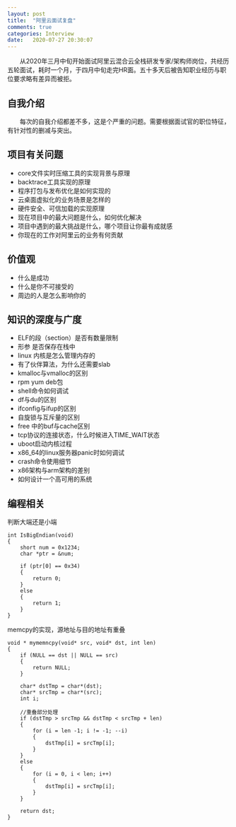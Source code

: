 ```yaml
---
layout: post
title:  "阿里云面试复盘"
comments: true
categories: Interview
date:   2020-07-27 20:30:07
---
```


&ensp;&ensp;&ensp;&ensp;从2020年三月中旬开始面试阿里云混合云全栈研发专家/架构师岗位，共经历五轮面试，耗时一个月，于四月中旬走完HR面。五十多天后被告知职业经历与职位要求略有差异而被拒。

## 自我介绍
&ensp;&ensp;&ensp;&ensp;每次的自我介绍都差不多，这是个严重的问题。需要根据面试官的职位特征，有针对性的删减与突出。

## 项目有关问题
* core文件实时压缩工具的实现背景与原理
* backtrace工具实现的原理
* 程序打包与发布优化是如何实现的
* 云桌面虚拟化的业务场景是怎样的
* 硬件安全、可信加载的实现原理
* 现在项目中的最大问题是什么，如何优化解决
* 项目中遇到的最大挑战是什么，哪个项目让你最有成就感
* 你现在的工作对阿里云的业务有何贡献

## 价值观
* 什么是成功
* 什么是你不可接受的
* 周边的人是怎么影响你的

## 知识的深度与广度
* ELF的段（section）是否有数量限制
* 形参 是否保存在栈中
* linux 内核是怎么管理内存的
* 有了伙伴算法，为什么还需要slab
* kmalloc与vmalloc的区别
* rpm yum deb包
* shell命令如何调试
* df与du的区别
* ifconfig与ifup的区别
* 自旋锁与互斥量的区别
* free 中的buf与cache区别
* tcp协议的连接状态，什么时候进入TIME_WAIT状态
* uboot启动内核过程
* x86_64的linux服务器panic时如何调试
* crash命令使用细节
* x86架构与arm架构的差别
* 如何设计一个高可用的系统

## 编程相关
判断大端还是小端
```
int IsBigEndian(void)
{
    short num = 0x1234;
    char *ptr = &num;
  
    if (ptr[0] == 0x34)
    {
        return 0;
    }
    else
    {
        return 1;
    }
}
```
memcpy的实现，源地址与目的地址有重叠
```
void * mymemncpy(void* src, void* dst, int len)
{
    if (NULL == dst || NULL == src)
    {
        return NULL;
    }
  
    char* dstTmp = char*(dst);
    char* srcTmp = char*(src);
    int i;
  
    //重叠部分处理
    if (dstTmp > srcTmp && dstTmp < srcTmp + len)
    {
        for (i = len -1; i != -1; --i)
        {
            dstTmp[i] = srcTmp[i];
        }      
    }
    else
    {
        for (i = 0, i < len; i++)
        {
            dstTmp[i] = srcTmp[i]; 
        }
    }
  
    return dst;
}
```
	